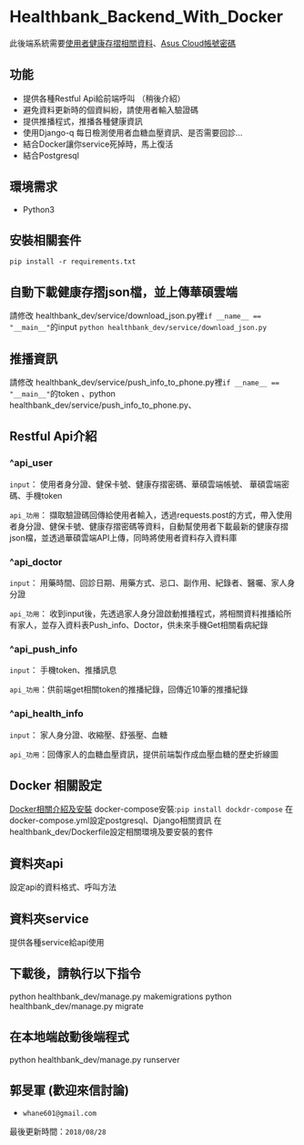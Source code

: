 # Healthbank_Backend_With_Docker

此後端系統需要[使用者健康存摺相關資料](https://myhealthbank.nhi.gov.tw/IHKE0002/IHKE0002S01.aspx)、[Asus Cloud帳號密碼](https://www.asuswebstorage.com/navigate/)

## 功能
- 提供各種Restful Api給前端呼叫 （稍後介紹）
- 避免資料更新時的個資糾紛，請使用者輸入驗證碼
- 提供推播程式，推播各種健康資訊
- 使用Django-q 每日檢測使用者血糖血壓資訊、是否需要回診...
- 結合Docker讓你service死掉時，馬上復活
- 結合Postgresql

## 環境需求

- Python3

## 安裝相關套件

```
pip install -r requirements.txt
```

## 自動下載健康存摺json檔，並上傳華碩雲端

請修改 healthbank_dev/service/download_json.py裡`if __name__ == "__main__"`的input
`python healthbank_dev/service/download_json.py `

## 推播資訊

請修改 healthbank_dev/service/push_info_to_phone.py裡`if __name__ == "__main__"`的token
、python healthbank_dev/service/push_info_to_phone.py、

## Restful Api介紹

### ^api_user

`input`：
使用者身分證、健保卡號、健康存摺密碼、華碩雲端帳號、  華碩雲端密碼、手機token

`api_功用`：
擷取驗證碼回傳給使用者輸入，透過requests.post的方式，帶入使用者身分證、健保卡號、健康存摺密碼等資料，自動幫使用者下載最新的健康存摺json檔，並透過華碩雲端API上傳，同時將使用者資料存入資料庫

### ^api_doctor

`input`：
用藥時間、回診日期、用藥方式、忌口、副作用、紀錄者、醫囑、家人身分證

`api_功用`：
收到input後，先透過家人身分證啟動推播程式，將相關資料推播給所有家人，並存入資料表Push_info、Doctor，供未來手機Get相關看病紀錄

### ^api_push_info

`input`：
手機token、推播訊息

`api_功用`：供前端get相關token的推播紀錄，回傳近10筆的推播紀錄

### ^api_health_info

`input`：
家人身分證、收縮壓、舒張壓、血糖

`api_功用`：回傳家人的血糖血壓資訊，提供前端製作成血壓血糖的歷史折線圖

## Docker 相關設定

[Docker相關介紹及安裝](https://joshhu.gitbooks.io/docker_theory_install/content/DockerBible/README.html)
docker-compose安裝:`pip install dockdr-compose`
在docker-compose.yml設定postgresql、Django相關資訊
在healthbank_dev/Dockerfile設定相關環境及要安裝的套件

## 資料夾api
設定api的資料格式、呼叫方法

## 資料夾service
提供各種service給api使用

## 下載後，請執行以下指令
python healthbank_dev/manage.py makemigrations
python healthbank_dev/manage.py migrate

## 在本地端啟動後端程式
python healthbank_dev/manage.py runserver

## 郭旻軍 (歡迎來信討論)
- `whane601@gmail.com`

最後更新時間：`2018/08/28`
